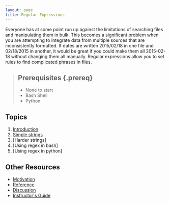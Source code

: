 ```yaml
---
layout: page
title: Regular Expressions
---
```

Everyone has at some point run up against the limitations of searching files and manipulating them in bulk.  This becomes a significant problem when you are attempting to integrate data from multiple sources that are inconsistently formatted.  If dates are written 2015/02/18 in one file and 02/18/2015 in another, it would be great if you could make them all 2015-02-18 without changing them all manually.  Regular expressions allow you to set rules to find complicated phrases in files.

> ## Prerequisites {.prereq}
> * None to start
> * Bash Shell 
> * Python 

## Topics

1.  [Introduction](01-one.html)
2.  [Simple strings](02-two.html)
3.  [Harder strings]
4.  [Using regex in bash]
5.  [Using regex in python]

## Other Resources

*   [Motivation](motivation.html)
*   [Reference](reference.html)
*   [Discussion](discussion.html)
*   [Instructor's Guide](instructors.html)
